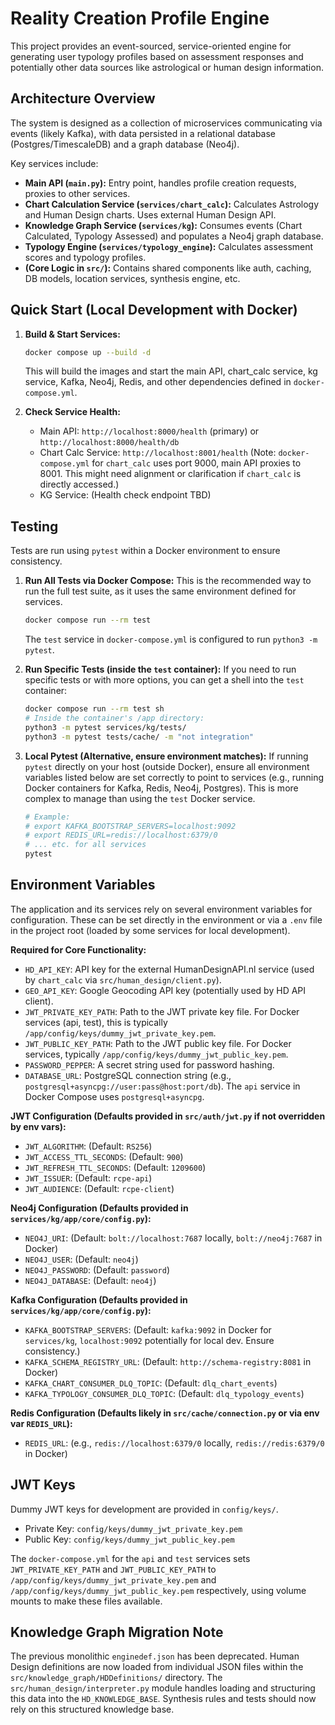 # Reality Creation Profile Engine

This project provides an event-sourced, service-oriented engine for generating user typology profiles based on assessment responses and potentially other data sources like astrological or human design information.

## Architecture Overview

The system is designed as a collection of microservices communicating via events (likely Kafka), with data persisted in a relational database (Postgres/TimescaleDB) and a graph database (Neo4j).

Key services include:
*   **Main API (`main.py`):** Entry point, handles profile creation requests, proxies to other services.
*   **Chart Calculation Service (`services/chart_calc`):** Calculates Astrology and Human Design charts. Uses external Human Design API.
*   **Knowledge Graph Service (`services/kg`):** Consumes events (Chart Calculated, Typology Assessed) and populates a Neo4j graph database.
*   **Typology Engine (`services/typology_engine`):** Calculates assessment scores and typology profiles.
*   **(Core Logic in `src/`):** Contains shared components like auth, caching, DB models, location services, synthesis engine, etc.

## Quick Start (Local Development with Docker)

1.  **Build & Start Services:**
    ```bash
    docker compose up --build -d
    ```
    This will build the images and start the main API, chart_calc service, kg service, Kafka, Neo4j, Redis, and other dependencies defined in `docker-compose.yml`.

2.  **Check Service Health:**
    *   Main API: `http://localhost:8000/health` (primary) or `http://localhost:8000/health/db`
    *   Chart Calc Service: `http://localhost:8001/health` (Note: `docker-compose.yml` for `chart_calc` uses port 9000, main API proxies to 8001. This might need alignment or clarification if `chart_calc` is directly accessed.)
    *   KG Service: (Health check endpoint TBD)
 
## Testing
 
Tests are run using `pytest` within a Docker environment to ensure consistency.
 
1.  **Run All Tests via Docker Compose:**
    This is the recommended way to run the full test suite, as it uses the same environment defined for services.
    ```bash
    docker compose run --rm test
    ```
    The `test` service in `docker-compose.yml` is configured to run `python3 -m pytest`.
 
2.  **Run Specific Tests (inside the `test` container):**
    If you need to run specific tests or with more options, you can get a shell into the `test` container:
    ```bash
    docker compose run --rm test sh
    # Inside the container's /app directory:
    python3 -m pytest services/kg/tests/
    python3 -m pytest tests/cache/ -m "not integration"
    ```
 
3.  **Local Pytest (Alternative, ensure environment matches):**
    If running `pytest` directly on your host (outside Docker), ensure all environment variables listed below are set correctly to point to services (e.g., running Docker containers for Kafka, Redis, Neo4j, Postgres). This is more complex to manage than using the `test` Docker service.
    ```bash
    # Example:
    # export KAFKA_BOOTSTRAP_SERVERS=localhost:9092
    # export REDIS_URL=redis://localhost:6379/0
    # ... etc. for all services
    pytest
    ```
 
## Environment Variables

The application and its services rely on several environment variables for configuration. These can be set directly in the environment or via a `.env` file in the project root (loaded by some services for local development).

**Required for Core Functionality:**

*   `HD_API_KEY`: API key for the external HumanDesignAPI.nl service (used by `chart_calc` via `src/human_design/client.py`).
*   `GEO_API_KEY`: Google Geocoding API key (potentially used by HD API client).
*   `JWT_PRIVATE_KEY_PATH`: Path to the JWT private key file. For Docker services (api, test), this is typically `/app/config/keys/dummy_jwt_private_key.pem`.
*   `JWT_PUBLIC_KEY_PATH`: Path to the JWT public key file. For Docker services, typically `/app/config/keys/dummy_jwt_public_key.pem`.
*   `PASSWORD_PEPPER`: A secret string used for password hashing.
*   `DATABASE_URL`: PostgreSQL connection string (e.g., `postgresql+asyncpg://user:pass@host:port/db`). The `api` service in Docker Compose uses `postgresql+asyncpg`.

**JWT Configuration (Defaults provided in `src/auth/jwt.py` if not overridden by env vars):**

*   `JWT_ALGORITHM`: (Default: `RS256`)
*   `JWT_ACCESS_TTL_SECONDS`: (Default: `900`)
*   `JWT_REFRESH_TTL_SECONDS`: (Default: `1209600`)
*   `JWT_ISSUER`: (Default: `rcpe-api`)
*   `JWT_AUDIENCE`: (Default: `rcpe-client`)

**Neo4j Configuration (Defaults provided in `services/kg/app/core/config.py`):**

*   `NEO4J_URI`: (Default: `bolt://localhost:7687` locally, `bolt://neo4j:7687` in Docker)
*   `NEO4J_USER`: (Default: `neo4j`)
*   `NEO4J_PASSWORD`: (Default: `password`)
*   `NEO4J_DATABASE`: (Default: `neo4j`)

**Kafka Configuration (Defaults provided in `services/kg/app/core/config.py`):**

*   `KAFKA_BOOTSTRAP_SERVERS`: (Default: `kafka:9092` in Docker for `services/kg`, `localhost:9092` potentially for local dev. Ensure consistency.)
*   `KAFKA_SCHEMA_REGISTRY_URL`: (Default: `http://schema-registry:8081` in Docker)
*   `KAFKA_CHART_CONSUMER_DLQ_TOPIC`: (Default: `dlq_chart_events`)
*   `KAFKA_TYPOLOGY_CONSUMER_DLQ_TOPIC`: (Default: `dlq_typology_events`)

**Redis Configuration (Defaults likely in `src/cache/connection.py` or via env var `REDIS_URL`):**

*   `REDIS_URL`: (e.g., `redis://localhost:6379/0` locally, `redis://redis:6379/0` in Docker)

## JWT Keys

Dummy JWT keys for development are provided in `config/keys/`.
*   Private Key: `config/keys/dummy_jwt_private_key.pem`
*   Public Key: `config/keys/dummy_jwt_public_key.pem`
 
The `docker-compose.yml` for the `api` and `test` services sets `JWT_PRIVATE_KEY_PATH` and `JWT_PUBLIC_KEY_PATH` to `/app/config/keys/dummy_jwt_private_key.pem` and `/app/config/keys/dummy_jwt_public_key.pem` respectively, using volume mounts to make these files available.
 
## Knowledge Graph Migration Note

The previous monolithic `enginedef.json` has been deprecated. Human Design definitions are now loaded from individual JSON files within the `src/knowledge_graph/HDDefinitions/` directory. The `src/human_design/interpreter.py` module handles loading and structuring this data into the `HD_KNOWLEDGE_BASE`. Synthesis rules and tests should now rely on this structured knowledge base.